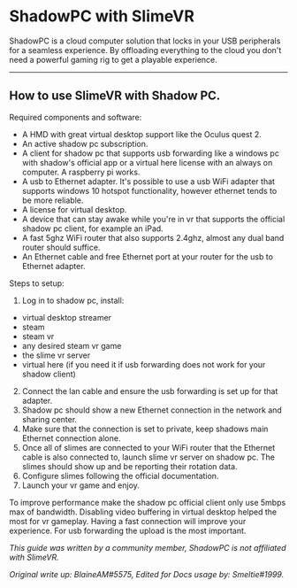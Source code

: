 # ShadowPC with SlimeVR

ShadowPC is a cloud computer solution that locks in your USB peripherals for a seamless experience.
By offloading everything to the cloud you don't need a powerful gaming rig to get a playable experience.

------

## How to use SlimeVR with Shadow PC.

Required components and software:
- A HMD with great virtual desktop support like the Oculus quest 2.
- An active shadow pc subscription.
- A client for shadow pc that supports usb forwarding like a windows pc with shadow's official app or a virtual here license with an always on computer. A raspberry pi works.
- A usb to Ethernet adapter. It's possible to use a usb WiFi adapter that supports windows 10 hotspot functionality, however ethernet tends to be more reliable.
- A license for virtual desktop.
- A device that can stay awake while you're in vr that supports the official shadow pc client, for example an iPad.
- A fast 5ghz WiFi router that also supports 2.4ghz, almost any dual band router should suffice.
- An Ethernet cable and free Ethernet port at your router for the usb to Ethernet adapter.

Steps to setup:
1. Log in to shadow pc, install:
- virtual desktop streamer
- steam
- steam vr
- any desired steam vr game
- the slime vr server
- virtual here (if you need it if usb forwarding does not work for your shadow client)
2. Connect the lan cable and ensure the usb forwarding is set up for that adapter.
3. Shadow pc should show a new Ethernet connection in the network and sharing center.
4. Make sure that the connection is set to private, keep shadows main Ethernet connection alone.
5. Once all of slimes are connected to your WiFi router that the Ethernet cable is also connected to, launch slime vr server on shadow pc. The slimes should show up and be reporting their rotation data.
6. Configure slimes following the official documentation.
7. Launch your vr game and enjoy.

To improve performance make the shadow pc official client only use 5mbps max of bandwidth.
Disabling video buffering in virtual desktop helped the most for vr gameplay.
Having a fast connection will improve your experience.
For usb forwarding the upload is the most important.

*This guide was written by a community member, ShadowPC is not affiliated with SlimeVR.*

*Original write up: BlaineAM#5575, Edited for Docs usage by: Smeltie#1999.*

